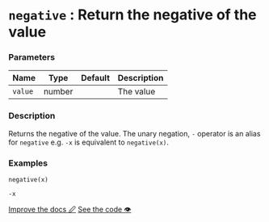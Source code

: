 <!--- Generated documentation. Do not edit! -->

# `negative` : Return the negative of the value

### Parameters

Name | Type | Default | Description
---- | ---- | ------- | -----------
`value` | number |  |The value


### Description

Returns the negative of the value. The unary negation, `-` operator is an alias for `negative` e.g. `-x` is equivalent to `negative(x)`.

### Examples


```mini
negative(x)
```


```mini
-x
```

<p class="tools">
  <a class="edit button" href="https://github.com/stencila/libcore/edit/master/defs/negative.fun.txt" target="_blank">Improve the docs 🖉</a>
  <a class="code button" href="https://github.com/stencila/libcore/blob/master/js/src/negative.js" target="_blank">See the code 👁</a>
</p>
